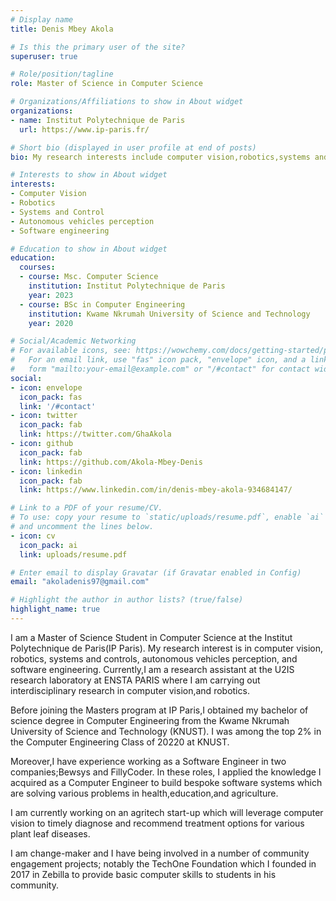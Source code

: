 ```yaml
---
# Display name
title: Denis Mbey Akola

# Is this the primary user of the site?
superuser: true

# Role/position/tagline
role: Master of Science in Computer Science

# Organizations/Affiliations to show in About widget
organizations:
- name: Institut Polytechnique de Paris
  url: https://www.ip-paris.fr/

# Short bio (displayed in user profile at end of posts)
bio: My research interests include computer vision,robotics,systems and control, software engineering and autonomous vehicles perception.

# Interests to show in About widget
interests:
- Computer Vision
- Robotics
- Systems and Control
- Autonomous vehicles perception
- Software engineering

# Education to show in About widget
education:
  courses:
  - course: Msc. Computer Science
    institution: Institut Polytechnique de Paris
    year: 2023
  - course: BSc in Computer Engineering
    institution: Kwame Nkrumah University of Science and Technology
    year: 2020

# Social/Academic Networking
# For available icons, see: https://wowchemy.com/docs/getting-started/page-builder/#icons
#   For an email link, use "fas" icon pack, "envelope" icon, and a link in the
#   form "mailto:your-email@example.com" or "/#contact" for contact widget.
social:
- icon: envelope
  icon_pack: fas
  link: '/#contact'
- icon: twitter
  icon_pack: fab
  link: https://twitter.com/GhaAkola
- icon: github
  icon_pack: fab
  link: https://github.com/Akola-Mbey-Denis
- icon: linkedin
  icon_pack: fab
  link: https://www.linkedin.com/in/denis-mbey-akola-934684147/

# Link to a PDF of your resume/CV.
# To use: copy your resume to `static/uploads/resume.pdf`, enable `ai` icons in `params.toml`, 
# and uncomment the lines below.
- icon: cv
  icon_pack: ai
  link: uploads/resume.pdf

# Enter email to display Gravatar (if Gravatar enabled in Config)
email: "akoladenis97@gmail.com"

# Highlight the author in author lists? (true/false)
highlight_name: true
---
```

I am a Master of Science Student in Computer Science at the Institut Polytechnique de Paris(IP Paris). My research interest is in computer vision, robotics, systems and controls, autonomous vehicles perception, and software engineering. Currently,I am a research assistant at the U2IS research laboratory at ENSTA PARIS where I am carrying out interdisciplinary research in computer vision,and robotics.

Before joining the Masters program at IP Paris,I obtained my bachelor of science degree in Computer Engineering from the Kwame Nkrumah University of Science and Technology (KNUST). I was among the top 2% in the Computer Engineering Class of 20220 at KNUST.

Moreover,I have experience working as a Software Engineer in two companies;Bewsys and FillyCoder. In these roles, I applied the knowledge I acquired as a Computer Engineer to build bespoke software systems which are solving various problems in health,education,and agriculture.

I am  currently working on an agritech start-up which will leverage computer vision to timely diagnose and recommend treatment options for various plant leaf diseases.

I am change-maker and I have being involved in a number of community engagement projects; notably the TechOne Foundation which I founded in 2017 in Zebilla to provide basic computer skills to students in his community.
